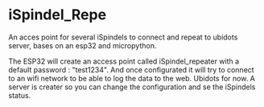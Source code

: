 # iSpindel_Repe
An acces point for several iSpindels to connect and repeat to ubidots server, bases on an esp32 and micropython.

The ESP32 will create an access point called iSpindel_repeater with a default password : "test1234". And once configurated it will try to connect to an wifi network to be able to log the data to the web. Ubidots for now.
A server is creater so you can change the configuration and se the iSpindels status.

